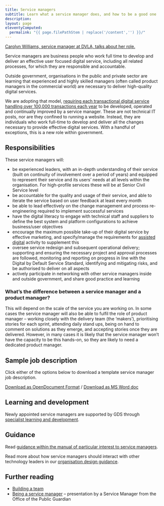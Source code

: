 ```yaml
---
title: Service managers
subtitle: Learn what a service manager does, and how to be a good one
description:
layout: page
eleventyComputed:
  permalink: "{{ page.filePathStem | replace('/content','') }}/"
---
```


[Carolyn Williams, service manager at DVLA, talks about her role.](https://www.youtube.com/watch?v=bfH4nJNtv_g)

Service managers are business people who work full time to develop and deliver an effective user focused digital service, including all related processes, for which they are responsible and accountable.

Outside government, organisations in the public and private sector are learning that experienced and highly skilled managers (often called product managers in the commercial world) are necessary to deliver high-quality digital services.

We are adopting that model, [requiring each transactional digital service handling over 100,000 transactions each year](https://www.gov.uk/government/publications/government-digital-strategy) to be developed, operated and continually improved by a service manager. These are not technical IT posts, nor are they confined to running a website. Instead, they are individuals who work full-time to develop and deliver all the changes necessary to provide effective digital services. With a handful of exceptions, this is a new role within government.

## Responsibilities

These service managers will:

- be experienced leaders, with an in-depth understanding of their service (built on continuity of involvement over a period of years) and equipped to represent their service and its users’ needs at all levels within the organisation. For high-profile services these will be at Senior Civil Service level
- be accountable for the quality and usage of their service, and able to iterate the service based on user feedback at least every month
- be able to lead effectively on the change management and process re-engineering required to implement successful services
- have the digital literacy to engage with technical staff and suppliers to define the best system and platform configurations to achieve business/user objectives
- encourage the maximum possible take-up of their digital service by effective marketing, and specify/manage the requirements for [assisted digital](/version-1/guides/assisted-digital/) activity to supplement this
- oversee service redesign and subsequent operational delivery; supporting and ensuring the necessary project and approval processes are followed, monitoring and reporting on progress in line with the Digital by Default Service Standard, identifying and mitigating risks, and be authorised to deliver on all aspects
- actively participate in networking with other service managers inside and outside government, and share good practice and learning

### What’s the difference between a service manager and a product manager?

This will depend on the scale of the service you are working on. In some cases the service manager will also be able to fulfil the role of product manager – working closely with the delivery team (the ‘makers’), prioritising stories for each sprint, attending daily stand ups, being on hand to comment on solutions as they emerge, and accepting stories once they are delivered. However, in many cases it is likely that the service manager won’t have the capacity to be this hands-on, so they are likely to need a dedicated product manager.

## Sample job description

Click either of the options below to download a template service manager job description.

[Download as OpenDocument Format](/assets/content/version-1/guides/documents/Service-Manager-pack-SM.odt) / [Download as MS Word doc](/assets/content/version-1/guides/documents/Service-Manager-pack-SM.docx)

## Learning and development

Newly appointed service managers are supported by GDS through [specialist learning and development](https://web.archive.org/web/20150324151307/https://www.gov.uk/service-manual/the-team/learning-and-development).

## Guidance

Read [guidance within the manual of particular interest to service managers](https://www.gov.uk/service-manual/service-managers).

Read more about how service managers should interact with other technology leaders in our [organisation design guidance](https://web.archive.org/web/20150324151307/https://www.gov.uk/service-manual/the-team/recruitment/scs-orgdesign.html).

## Further reading

- [Building a team](https://web.archive.org/web/20150324151307/https://www.gov.uk/service-manual/the-team)
- [Being a service manager](https://speakerdeck.com/kitcollingwood/being-a-service-manager) – presentation by a Service Manager from the Office of the Public Guardian
